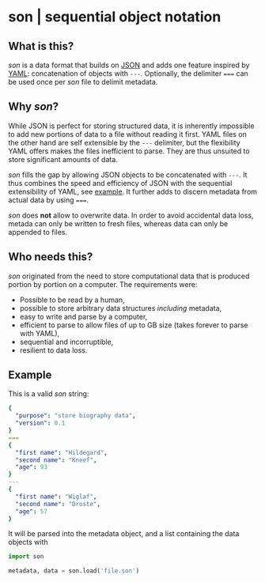 son | sequential object notation
===

## What is this?
_son_ is a data format that builds on [JSON](https://www.json.org/) and adds one 
feature inspired by [YAML](https://yaml.org/): concatenation of objects with 
`---`.  Optionally, the delimiter `===` can be used once per _son_ file to delimit 
metadata.

## Why _son_?
While JSON is perfect for storing structured data, it is inherently impossible
to add new portions of data to a file without reading it first. YAML files on 
the other hand are self extensible by the `---` delimiter, but the flexibility 
YAML offers makes the files inefficient to parse. They are thus unsuited to 
store significant amounts of data.

_son_ fills the gap by allowing JSON objects to be concatenated with `---`. It
thus combines the speed and efficiency of JSON with the sequential extensibility
of YAML, see [example](#Example). It further adds to discern metadata from 
actual data by using `===`.

_son_ does **not** allow to overwrite data. In order to avoid accidental data loss,
metada can only be written to fresh files, whereas data can only be appended to files.

## Who needs this?
_son_ originated from the need to store computational data that is produced
portion by portion on a computer. The requirements were:
- Possible to be read by a human,
- possible to store arbitrary data structures _including_ metadata,
- easy to write and parse by a computer,
- efficient to parse to allow files of up to GB size (takes forever to parse with YAML),
- sequential and incorruptible,
- resilient to data loss.

## Example
This is a valid _son_ string:
```yaml
{
  "purpose": "store biography data",
  "version": 0.1
}
===
{
  "first name": "Hildegard",
  "second name": "Kneef",
  "age": 93
}
---
{
  "first name": "Wiglaf",
  "second name": "Droste",
  "age": 57
}
```
It will be parsed into the metadata object, and a list containing the data objects with
```python
import son

metadata, data = son.load('file.son')
```

